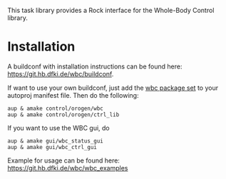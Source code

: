 This task library provides a Rock interface for the Whole-Body Control library. 

# Installation
A buildconf with installation instructions can be found here: https://git.hb.dfki.de/wbc/buildconf. 

If want to use your own buildconf, just add the [wbc package set](https://git.hb.dfki.de/wbc/wbc_package_set) to your autoproj manifest file. Then do the following:

```
aup & amake control/orogen/wbc
aup & amake control/orogen/ctrl_lib
```

If you want to use the WBC gui, do

```
aup & amake gui/wbc_status_gui
aup & amake gui/wbc_ctrl_gui
```

Example for usage can be found here: https://git.hb.dfki.de/wbc/wbc_examples



